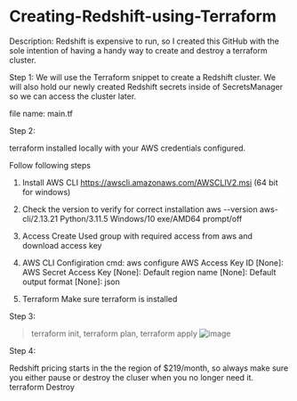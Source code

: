 # Creating-Redshift-using-Terraform
Description:
Redshift is expensive to run, so I created this GitHub with the sole intention of having a handy way to create and destroy a terraform cluster.

Step 1:
We will use the Terraform snippet to create a Redshift cluster. We will also hold our newly created Redshift secrets inside of SecretsManager so we can access the cluster later.

file name: main.tf

Step 2:

terraform installed locally with your AWS credentials configured.

Follow following steps

1) Install AWS CLI
 https://awscli.amazonaws.com/AWSCLIV2.msi (64 bit for windows)

2) Check the version to verify for correct installation
aws --version
aws-cli/2.13.21 Python/3.11.5 Windows/10 exe/AMD64 prompt/off

3) Access
   Create Used group with required access from aws and download access key
   
4) AWS CLI Configiration
cmd: aws configure
AWS Access Key ID [None]: 
AWS Secret Access Key [None]: 
Default region name [None]: 
Default output format [None]: json

5) Terraform 
Make sure terraform is installed

Step 3:

> terraform init,
> terraform plan,
> terraform apply
![image](https://github.com/jayasurya2116/Creating-Redshift-using-Terraform/assets/69743788/add09e99-6756-41cc-9f01-8e79ee95c8d7)

Step 4:

Redshift pricing starts in the the region of $219/month, so always make sure you either pause or destroy the cluser when you no longer need it.
terraform Destroy
